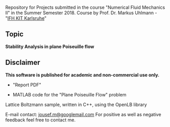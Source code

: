 Repository for Projects submitted in the course "Numerical Fluid Mechanics II" in the Summer Semester 2018. Course by Prof. Dr. Markus Uhlmann - "[IFH KIT Karlsruhe](http://www.ifh.kit.edu/english/211_216.php)"

## Topic 
**Stability Analysis in plane Poiseuille flow**

## Disclaimer 
**This software is published for academic and non-commercial use only.**


* "Report PDF"

* MATLAB code for the "Plane Poiseuille Flow" problem

Lattice Boltzmann sample, written in C++, using the OpenLB
library

E-mail contact: jousef.m@googlemail.com
For positive as well as negative feedback feel free to contact me.
 